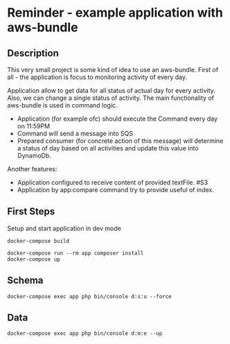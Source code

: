 # Reminder - example application with aws-bundle

## Description
This very small project is some kind of idea to use an aws-bundle.
First of all - the application is focus to monitoring activity of every day. 

Application allow to get data for all status of actual day for every activity. Also, we can change a single status of activity. 
The main functionality of aws-bundle is used in command logic.
- Application (for example ofc) should execute the Command every day on 11:59PM
- Command will send a message into SQS
- Prepared consumer (for concrete action of this message) will determine a status of day based on all activities and update this value into DynamoDb. 

Another features:
- Application configured to receive content of provided textFile. #S3
- Application by app:compare command try to provide useful of index. 

## First Steps
Setup and start application in dev mode
```shell script
docker-compose build
```

```shell script
docker-compose run --rm app composer install
docker-compose up
```

## Schema
```shell script
docker-compose exec app php bin/console d:s:u --force
```

## Data
```shell script
docker-compose exec app php bin/console d:m:e --up
```
